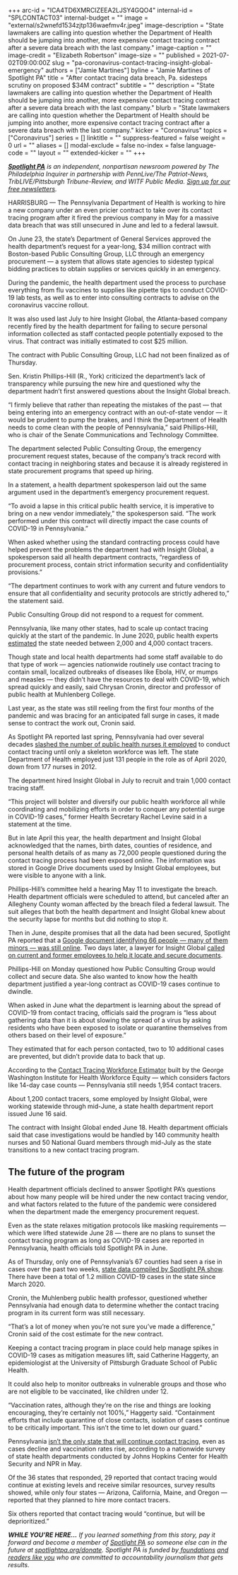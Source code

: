 +++
arc-id = "ICA4TD6XMRCIZEEA2LJSY4GQO4"
internal-id = "SPLCONTACT03"
internal-budget = ""
image = "external/s2wnefd1534zjtp136waefmv4r.jpeg"
image-description = "State lawmakers are calling into question whether the Department of Health should be jumping into another, more expensive contact tracing contract after a severe data breach with the last company."
image-caption = ""
image-credit = "Elizabeth Robertson"
image-size = ""
published = 2021-07-02T09:00:00Z
slug = "pa-coronavirus-contact-tracing-insight-global-emergency"
authors = ["Jamie Martines"]
byline = "Jamie Martines of Spotlight PA"
title = "After contact tracing data breach, Pa. sidesteps scrutiny on proposed $34M contract"
subtitle = ""
description = "State lawmakers are calling into question whether the Department of Health should be jumping into another, more expensive contact tracing contract after a severe data breach with the last company."
blurb = "State lawmakers are calling into question whether the Department of Health should be jumping into another, more expensive contact tracing contract after a severe data breach with the last company."
kicker = "Coronavirus"
topics = ["Coronavirus"]
series = []
linktitle = ""
suppress-featured = false
weight = 0
url = ""
aliases = []
modal-exclude = false
no-index = false
language-code = ""
layout = ""
extended-kicker = ""
+++

<a href="https://lesspage.com/"><i><b>Spotlight PA</b></i></a><i> is an independent, nonpartisan newsroom powered by The Philadelphia Inquirer in partnership with PennLive/The Patriot-News, TribLIVE/Pittsburgh Tribune-Review, and WITF Public Media. </i><a href="https://lesspage.com/newsletters"><i>Sign up for our free newsletters</i></a><i>.</i>

HARRISBURG — The Pennsylvania Department of Health is working to hire a new company under an even pricier contract to take over its contact tracing program after it fired the previous company in May for a massive data breach that was still unsecured in June and led to a federal lawsuit.

On June 23, the state’s Department of General Services approved the health department’s request for a year-long, $34 million contract with Boston-based Public Consulting Group, LLC through an emergency procurement — a system that allows state agencies to sidestep typical bidding practices to obtain supplies or services quickly in an emergency.

During the pandemic, the health department used the process to purchase everything from flu vaccines to supplies like pipette tips to conduct COVID-19 lab tests, as well as to enter into consulting contracts to advise on the coronavirus vaccine rollout.

<script src="https://lesspage.com/embed.js" async></script><div data-spl-embed-version="1" data-spl-src="https://lesspage.com/embeds/newsletter/"></div>

It was also used last July to hire Insight Global, the Atlanta-based company recently fired by the health department for failing to secure personal information collected as staff contacted people potentially exposed to the virus. That contract was initially estimated to cost $25 million.

The contract with Public Consulting Group, LLC had not been finalized as of Thursday.

Sen. Kristin Phillips-Hill (R., York) criticized the department’s lack of transparency while pursuing the new hire and questioned why the department hadn’t first answered questions about the Insight Global breach.

“I firmly believe that rather than repeating the mistakes of the past — that being entering into an emergency contract with an out-of-state vendor — it would be prudent to pump the brakes, and I think the Department of Health needs to come clean with the people of Pennsylvania,” said Phillips-Hill, who is chair of the Senate Communications and Technology Committee.

The department selected Public Consulting Group, the emergency procurement request states, because of the company’s track record with contact tracing in neighboring states and because it is already registered in state procurement programs that speed up hiring.

In a statement, a health department spokesperson laid out the same argument used in the department’s emergency procurement request.

“To avoid a lapse in this critical public health service, it is imperative to bring on a new vendor immediately,” the spokesperson said. “The work performed under this contract will directly impact the case counts of COVID-19 in Pennsylvania.”

When asked whether using the standard contracting process could have helped prevent the problems the department had with Insight Global, a spokesperson said all health department contracts, “regardless of procurement process, contain strict information security and confidentiality provisions.”

“The department continues to work with any current and future vendors to ensure that all confidentiality and security protocols are strictly adhered to,” the statement said.

Public Consulting Group did not respond to a request for comment.

Pennsylvania, like many other states, had to scale up contact tracing quickly at the start of the pandemic. In June 2020, public health experts <a href="https://lesspage.com/news/2020/06/pennsylvania-reopening-contact-tracing-coronavirus/">estimated</a> the state needed between 2,000 and 4,000 contact tracers.

Though state and local health departments had some staff available to do that type of work — agencies nationwide routinely use contact tracing to contain small, localized outbreaks of diseases like Ebola, HIV, or mumps and measles — they didn’t have the resources to deal with COVID-19, which spread quickly and easily, said Chrysan Cronin, director and professor of public health at Muhlenberg College.

Last year, as the state was still reeling from the first four months of the pandemic and was bracing for an anticipated fall surge in cases, it made sense to contract the work out, Cronin said.

As Spotlight PA reported last spring, Pennsylvania had over several decades <a href="https://lesspage.com/news/2020/04/pennsylvania-coronavirus-investigation-contact-tracing-nurses-budget-cuts/">slashed the number of public health nurses it employed</a> to conduct contact tracing until only a skeleton workforce was left. The state Department of Health employed just 131 people in the role as of April 2020, down from 177 nurses in 2012.

The department hired Insight Global in July to recruit and train 1,000 contact tracing staff.

“This project will bolster and diversify our public health workforce all while coordinating and mobilizing efforts in order to conquer any potential surge in COVID-19 cases,” former Health Secretary Rachel Levine said in a statement at the time.

But in late April this year, the health department and Insight Global acknowledged that the names, birth dates, counties of residence, and personal health details of as many as 72,000 people questioned during the contact tracing process had been exposed online. The information was stored in Google Drive documents used by Insight Global employees, but were visible to anyone with a link.

Phillips-Hill’s committee held a hearing May 11 to investigate the breach. Health department officials were scheduled to attend, but canceled after an Allegheny County woman affected by the breach filed a federal lawsuit. The suit alleges that both the health department and Insight Global knew about the security lapse for months but did nothing to stop it.

Then in June, despite promises that all the data had been secured, Spotlight PA reported that a <a href="https://lesspage.com/news/2021/06/pa-coronavirus-data-breach-insight-global-google-drive/">Google document identifying 66 people — many of them minors — was still online</a>. Two days later, a lawyer for Insight Global <a href="https://lesspage.com/news/2021/06/pa-coronavirus-data-breach-insight-global-google-drive/">called on current and former employees to help it locate and secure documents</a>.

Phillips-Hill on Monday questioned how Public Consulting Group would collect and secure data. She also wanted to know how the health department justified a year-long contract as COVID-19 cases continue to dwindle.

When asked in June what the department is learning about the spread of COVID-19 from contact tracing, officials said the program is “less about gathering data than it is about slowing the spread of a virus by asking residents who have been exposed to isolate or quarantine themselves from others based on their level of exposure.”

They estimated that for each person contacted, two to 10 additional cases are prevented, but didn’t provide data to back that up.

According to the <a href="https://web.archive.org/web/20210822235001/https://www.gwhwi.org/estimator-613404.html">Contact Tracing Workforce Estimator</a> built by the George Washington Institute for Health Workforce Equity — which considers factors like 14-day case counts — Pennsylvania still needs 1,954 contact tracers.

About 1,200 contact tracers, some employed by Insight Global, were working statewide through mid-June, a state health department report issued June 16 said.

The contract with Insight Global ended June 18. Health department officials said that case investigations would be handled by 140 community health nurses and 50 National Guard members through mid-July as the state transitions to a new contact tracing program.

## The future of the program

Health department officials declined to answer Spotlight PA’s questions about how many people will be hired under the new contact tracing vendor, and what factors related to the future of the pandemic were considered when the department made the emergency procurement request.

Even as the state relaxes mitigation protocols like masking requirements — which were lifted statewide June 28 — there are no plans to sunset the contact tracing program as long as COVID-19 cases are reported in Pennsylvania, health officials told Spotlight PA in June.

As of Thursday, only one of Pennsylvania’s 67 counties had seen a rise in cases over the past two weeks, <a href="https://lesspage.com/news/2020/03/pa-coronavirus-updates-cases-map-live-tracker/">state data compiled by Spotlight PA show</a>. There have been a total of 1.2 million COVID-19 cases in the state since March 2020.

Cronin, the Muhlenberg public health professor, questioned whether Pennsylvania had enough data to determine whether the contact tracing program in its current form was still necessary.

“That’s a lot of money when you’re not sure you’ve made a difference,” Cronin said of the cost estimate for the new contract.

Keeping a contact tracing program in place could help manage spikes in COVID-19 cases as mitigation measures lift, said Catherine Haggerty, an epidemiologist at the University of Pittsburgh Graduate School of Public Health.

<script src="https://lesspage.com/embed.js" async></script><div data-spl-embed-version="1" data-spl-src="https://lesspage.com/embeds/donate/?teaser_text=If%20you%20learned%20something%20from%20this%20report%2C%20pay%20it%20forward%20and%20become%20a%20member%20of%20Spotlight%20PA%20so%20someone%20else%20can%20in%20the%20future.&cta_text=CLICK%20TO%20CONTRIBUTE&eyebrow_text=WHILE%20YOU'RE%20HERE..."></div>

It could also help to monitor outbreaks in vulnerable groups and those who are not eligible to be vaccinated, like children under 12.

“Vaccination rates, although they’re on the rise and things are looking encouraging, they’re certainly not 100%,” Haggerty said. “Containment efforts that include quarantine of close contacts, isolation of cases continue to be critically important. This isn’t the time to let down our guard.”

Pennsylvania <a href="https://coronavirus.jhu.edu/contact-tracing/state-survey-results">isn’t the only state that will continue contact tracing</a>, even as cases decline and vaccination rates rise, according to a nationwide survey of state health departments conducted by Johns Hopkins Center for Health Security and NPR in May.

Of the 36 states that responded, 29 reported that contact tracing would continue at existing levels and receive similar resources, survey results showed, while only four states — Arizona, California, Maine, and Oregon — reported that they planned to hire more contact tracers.

Six others reported that contact tracing would “continue, but will be deprioritized.”

<i><b>WHILE YOU’RE HERE...</b></i><i> If you learned something from this story, pay it forward and become a member of </i><a href="https://lesspage.com/"><i>Spotlight PA</i></a><i> so someone else can in the future at </i><a href="http://spotlightpa.org/donate"><i>spotlightpa.org/donate</i></a><i>. Spotlight PA is funded by</i><a href="https://lesspage.com/support"><i> foundations</i></a><i> </i><a href="https://lesspage.com/support"><i>and readers like you</i></a><i> who are committed to accountability journalism that gets results.</i>
